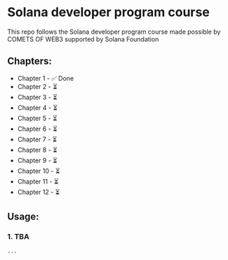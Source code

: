 # Solana developer program course

This repo follows the Solana developer program course made possible by COMETS OF WEB3 supported by Solana Foundation

## Chapters:
- Chapter 1 - ✅ Done
- Chapter 2 - ⏳
- Chapter 3 - ⏳
- Chapter 4 - ⏳
- Chapter 5 - ⏳
- Chapter 6 - ⏳
- Chapter 7 - ⏳
- Chapter 8 - ⏳
- Chapter 9 - ⏳
- Chapter 10 - ⏳
- Chapter 11 - ⏳
- Chapter 12 - ⏳

## Usage:
### 1. TBA
```bash
...
```